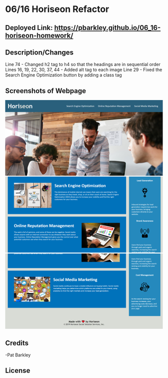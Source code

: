 # 06/16 Horiseon Refactor

## Deployed Link: https://pbarkley.github.io/06_16-horiseon-homework/ 

## Description/Changes

Line 74 - Changed h2 tag to h4 so that the headings are in sequential order
Lines 16, 19, 22, 30, 37, 44 - Added alt tag to each image
Line 29 - Fixed the Search Engine Optimization button by adding a class tag

## Screenshots of Webpage

![Top of Page](./assets/images/horiseon1.png/)
![Middle of Page](./assets/images/horiseon2.png/)
![Bottom of Page](./assets/images/horiseon3.png/)

## Credits

-Pat Barkley


## License

